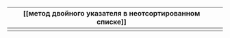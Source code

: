 
| [[метод двойного указателя в неотсортированном списке]] |     |
| ------------------------------------------------------- | --- |
|                                                         |     |
